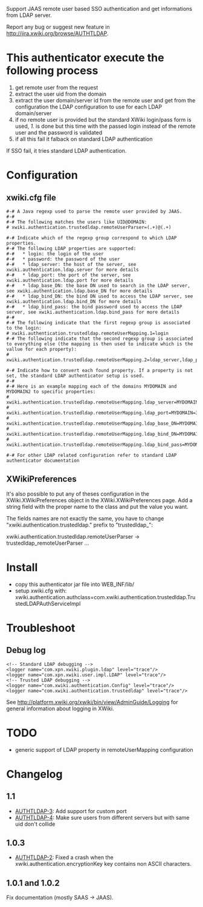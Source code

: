Support JAAS remote user based SSO authentication and get informations from LDAP server.

Report any bug or suggest new feature in http://jira.xwiki.org/browse/AUTHTLDAP.

# This authenticator execute the following process

1. get remote user from the request
  1. extract the user uid from the domain
  2. extract the user domain/server id from the remote user and get from the configuration the LDAP configuration to use for each LDAP domain/server
2. if no remote user is provided but the standard XWiki login/pass form is used, *1.* is done but this time with the passed login instead of the remote user and the password is validated
3. if all this fail it falback on standard LDAP authentication

If SSO fail, it tries standard LDAP authentication.

# Configuration

## xwiki.cfg file

    #-# A Java regexp used to parse the remote user provided by JAAS.
    #-# 
    #-# The following matches the users like UID@DOMAIN:
    # xwiki.authentication.trustedldap.remoteUserParser=(.+)@(.+)
    
    #-# Indicate which of the regexp group correspond to which LDAP properties.
    #-# The following LDAP properties are supported:
    #-#   * login: the login of the user
    #-#   * password: the password of the user
    #-#   * ldap_server: the host of the server, see xwiki.authentication.ldap.server for more details
    #-#   * ldap_port: the port of the server, see xwiki.authentication.ldap.port for more details
    #-#   * ldap_base_DN: the base DN used to search in the LDAP server, see xwiki.authentication.ldap.base_DN for more details
    #-#   * ldap_bind_DN: the bind DN used to access the LDAP server, see xwiki.authentication.ldap.bind_DN for more details
    #-#   * ldap_bind_pass: the bind password used to access the LDAP server, see xwiki.authentication.ldap.bind_pass for more details
    #-# 
    #-# The following indicate that the first regexp group is associated to the login:
    # xwiki.authentication.trustedldap.remoteUserMapping.1=login
    #-# The following indicate that the second regexp group is associated to everything else (the mapping is then used to indicate which is the vallue for each property):
    # xwiki.authentication.trustedldap.remoteUserMapping.2=ldap_server,ldap_port,ldap_base_DN,ldap_bind_DN,ldap_bind_pass
    
    #-# Indicate how to convert each found property. If a property is not set, the standard LDAP authenticator setup is used.
    #-# 
    #-# Here is an example mapping each of the domains MYDOMAIN and MYDOMAIN2 to specific properties:
    # xwiki.authentication.trustedldap.remoteUserMapping.ldap_server=MYDOMAIN=my.domain.com|MYDOMAIN2=my.domain2.com
    # xwiki.authentication.trustedldap.remoteUserMapping.ldap_port=MYDOMAIN=388|MYDOMAIN2=387
    # xwiki.authentication.trustedldap.remoteUserMapping.ldap_base_DN=MYDOMAIN=dc=my,dc=domain,dc=com|MYDOMAIN2=dc=my,dc=domain2,dc=com
    # xwiki.authentication.trustedldap.remoteUserMapping.ldap_bind_DN=MYDOMAIN=cn=bind,dc=my,dc=domain,dc=com|MYDOMAIN2=cn=bind,dc=my,dc=domain2,dc=com
    # xwiki.authentication.trustedldap.remoteUserMapping.ldap_bind_pass=MYDOMAIN=password|MYDOMAIN2=password2
    
    #-# For other LDAP related configuration refer to standard LDAP authenticator documentation

## XWikiPreferences

It's also possible to put any of theses configuration in the XWiki.XWikiPreferences object in the XWiki.XWikiPreferences page. Add a string field with the proper name to the class and put the value you want.

The fields names are not exactly the same, you have to change "xwiki.authentication.trustedldap." prefix to "trustedldap_":

xwiki.authentication.trustedldap.remoteUserParser -> trustedldap_remoteUserParser
...

# Install

* copy this authenticator jar file into WEB_INF/lib/
* setup xwiki.cfg with:
xwiki.authentication.authclass=com.xwiki.authentication.trustedldap.TrustedLDAPAuthServiceImpl

# Troubleshoot

## Debug log

    <!-- Standard LDAP debugging -->
    <logger name="com.xpn.xwiki.plugin.ldap" level="trace"/>
    <logger name="com.xpn.xwiki.user.impl.LDAP" level="trace"/>
    <!-- Trusted LDAP debugging -->
    <logger name="com.xwiki.authentication.Config" level="trace"/>
    <logger name="com.xwiki.authentication.trustedldap" level="trace"/>

See http://platform.xwiki.org/xwiki/bin/view/AdminGuide/Logging for general information about logging in XWiki.

# TODO

* generic support of LDAP property in remoteUserMapping configuration

# Changelog

## 1.1

* [AUTHTLDAP-3](http://jira.xwiki.org/browse/AUTHTLDAP-3): Add support for custom port
* [AUTHTLDAP-4](http://jira.xwiki.org/browse/AUTHTLDAP-4): Make sure users from different servers but with same uid don't collide

## 1.0.3

* [AUTHTLDAP-2](http://jira.xwiki.org/browse/AUTHTLDAP-2): Fixed a crash when the xwiki.authentication.encryptionKey key contains non ASCII characters.

## 1.0.1 and 1.0.2

Fix documentation (mostly SAAS -> JAAS).
